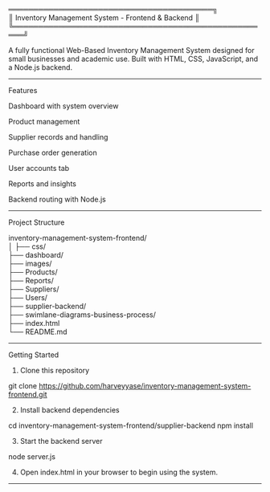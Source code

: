 ═════════════════════════════════════════╗  
║  Inventory Management System - Frontend & Backend ║  
╚════════════════════════════════════════════════════╝

A fully functional Web-Based Inventory Management System designed for small businesses and academic use. Built with HTML, CSS, JavaScript, and a Node.js backend.


---

Features

Dashboard with system overview

Product management

Supplier records and handling

Purchase order generation

User accounts tab

Reports and insights

Backend routing with Node.js



---

Project Structure

inventory-management-system-frontend/  
│
├── css/  
├── dashboard/  
├── images/  
├── Products/  
├── Reports/  
├── Suppliers/  
├── Users/  
├── supplier-backend/  
├── swimlane-diagrams-business-process/  
├── index.html  
└── README.md  


---

Getting Started

1. Clone this repository

git clone https://github.com/harveyyase/inventory-management-system-frontend.git


2. Install backend dependencies

cd inventory-management-system-frontend/supplier-backend
npm install


3. Start the backend server

node server.js


4. Open index.html in your browser to begin using the system.




---
